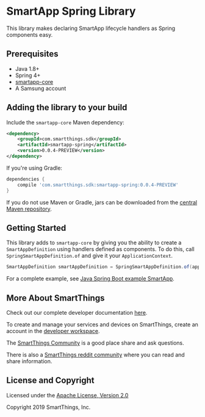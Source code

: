 # SmartApp Spring Library

This library makes declaring SmartApp lifecycle handlers as Spring components easy.

## Prerequisites

* Java 1.8+
* Spring 4+
* [smartapp-core](../smartapp-core)
* A Samsung account

## Adding the library to your build

Include the `smartapp-core` Maven dependency:

```xml
<dependency>
    <groupId>com.smartthings.sdk</groupId>
    <artifactId>smartapp-spring</artifactId>
    <version>0.0.4-PREVIEW</version>
</dependency>
```

If you're using Gradle:

```gradle
dependencies {
    compile 'com.smartthings.sdk:smartapp-spring:0.0.4-PREVIEW'
}
```

If you do not use Maven or Gradle, jars can be downloaded from the
[central Maven repository](https://search.maven.org/search?q=g:com.smartthings.sdk%20a:smartapp-spring).

## Getting Started

This library adds to `smartapp-core` by giving you the ability to create a `SmartAppDefinition` using handlers defined as components. To do this, call `SpringSmartAppDefinition.of` and give it your `ApplicationContext`.

```java
SmartAppDefinition smartAppDefinition = SpringSmartAppDefinition.of(applicationContext);
```

For a complete example, see [Java Spring Boot example SmartApp](/examples/java-springboot-smartapp).

## More About SmartThings

Check out our complete developer documentation [here](https://developer-preview.smartthings.com).

To create and manage your services and devices on SmartThings, create an account in the [developer workspace](https://devworkspace.developer.samsung.com/).

The [SmartThings Community](https://community.smartthings.com/c/developers/) is a good place share and
ask questions.

There is also a [SmartThings reddit community](https://www.reddit.com/r/SmartThings/) where you
can read and share information.

## License and Copyright

Licensed under the [Apache License, Version 2.0](https://www.apache.org/licenses/LICENSE-2.0)

Copyright 2019 SmartThings, Inc.
